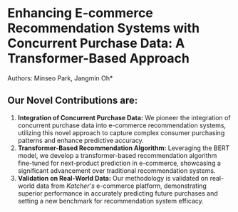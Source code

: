 # Enhancing E-commerce Recommendation Systems with Concurrent Purchase Data: A Transformer-Based Approach

Authors: Minseo Park, Jangmin Oh*

## Our Novel Contributions are:

1. **Integration of Concurrent Purchase Data:** We pioneer the integration of concurrent purchase data into e-commerce recommendation systems, utilizing this novel approach to capture complex consumer purchasing patterns and enhance predictive accuracy.
2. **Transformer-Based Recommendation Algorithm:** Leveraging the BERT model, we develop a transformer-based recommendation algorithm fine-tuned for next-product prediction in e-commerce, showcasing a significant advancement over traditional recommendation systems.
3. **Validation on Real-World Data:** Our methodology is validated on real-world data from *Katcher's* e-commerce platform, demonstrating superior performance in accurately predicting future purchases and setting a new benchmark for recommendation system efficacy.
